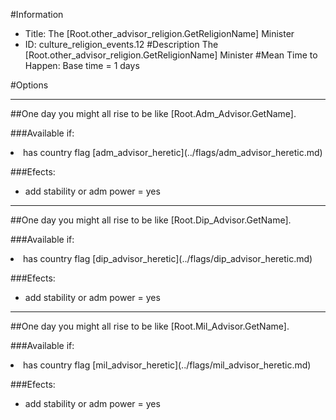 #Information
 - Title: The [Root.other_advisor_religion.GetReligionName] Minister
 - ID: culture_religion_events.12
#Description
The [Root.other_advisor_religion.GetReligionName] Minister
#Mean Time to Happen:
Base time = 1 days

#Options

___
##One day you might all rise to be like [Root.Adm_Advisor.GetName].

###Available if:
<li>has country flag [adm_advisor_heretic](../flags/adm_advisor_heretic.md)</li>

###Efects:<ul><li>add stability or adm power = yes</li></ul>

___
##One day you might all rise to be like [Root.Dip_Advisor.GetName].

###Available if:
<li>has country flag [dip_advisor_heretic](../flags/dip_advisor_heretic.md)</li>

###Efects:<ul><li>add stability or adm power = yes</li></ul>

___
##One day you might all rise to be like [Root.Mil_Advisor.GetName].

###Available if:
<li>has country flag [mil_advisor_heretic](../flags/mil_advisor_heretic.md)</li>

###Efects:<ul><li>add stability or adm power = yes</li></ul>
